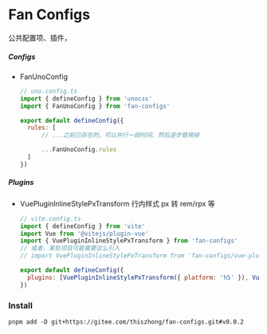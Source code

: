# Fan Configs

公共配置项、插件，

##### Configs

- FanUnoConfig

  ```js
  // uno.config.ts
  import { defineConfig } from 'unocss'
  import { FanUnoConfig } from 'fan-configs'

  export default defineConfig({
  	rules: [
  		// ...之前已存在的，可以并行一段时间，然后逐步替换掉

  		...FanUnoConfig.rules
  	]
  })
  ```

##### Plugins

- VuePluginInlineStylePxTransform 行内样式 px 转 rem/rpx 等

  ```js
  // vite.config.ts
  import { defineConfig } from 'vite'
  import Vue from '@vitejs/plugin-vue'
  import { VuePluginInlineStylePxTransform } from 'fan-configs'
  // 或者，某些项目可能需要这么引入
  // import VuePluginInlineStylePxTransform from 'fan-configs/vue-plugin-inline-style-px-transform'

  export default defineConfig({
  	plugins: [VuePluginInlineStylePxTransform({ platform: 'h5' }), Vue()]
  })
  ```

### Install

```
pnpm add -D git+https://gitee.com/thiszhong/fan-configs.git#v0.0.2
```
